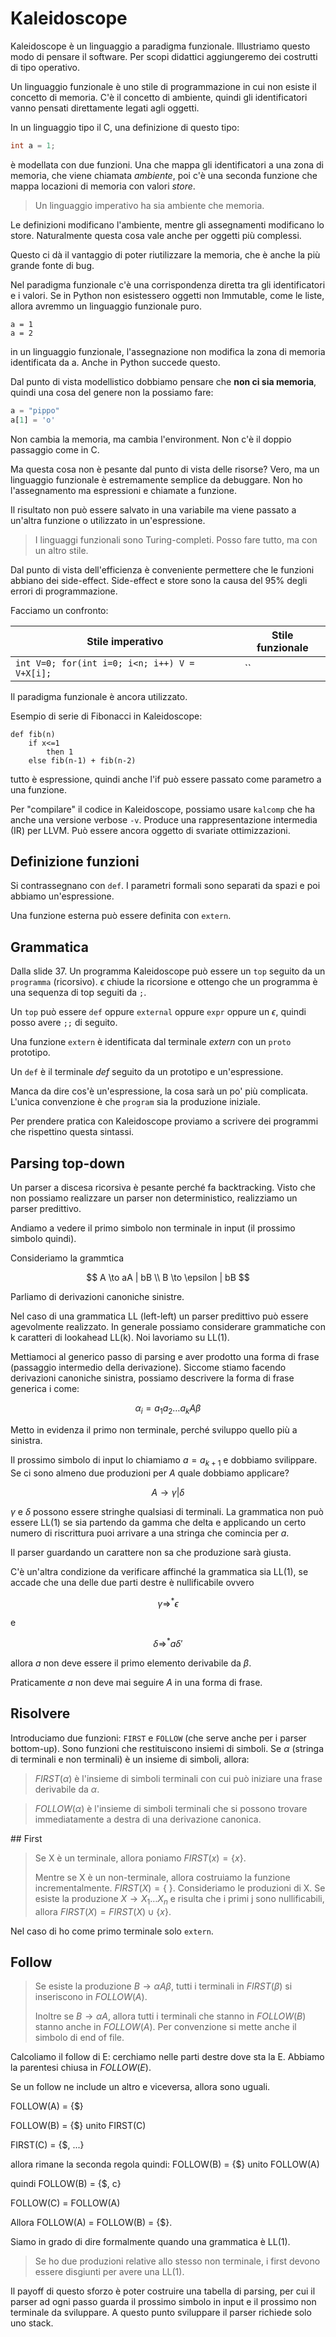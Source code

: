 # Kaleidoscope

Kaleidoscope è un linguaggio a paradigma funzionale. Illustriamo questo modo di pensare il software.
Per scopi didattici aggiungeremo dei costrutti di tipo operativo.

Un linguaggio funzionale è uno stile di programmazione in cui non esiste il concetto di memoria. C'è il concetto di
ambiente, quindi gli identificatori vanno pensati direttamente legati agli oggetti.

In un linguaggio tipo il C, una definizione di questo tipo:

```c
int a = 1;
```

è modellata con due funzioni. Una che mappa gli identificatori a una zona di memoria, che viene chiamata _ambiente_,
poi c'è una seconda funzione che mappa locazioni di memoria con valori _store_.

> Un linguaggio imperativo ha sia ambiente che memoria.

Le definizioni modificano l'ambiente, mentre gli assegnamenti modificano lo store. Naturalmente questa cosa vale anche
per oggetti più complessi.

Questo ci dà il vantaggio di poter riutilizzare la memoria, che è anche la più grande fonte di bug.

Nel paradigma funzionale c'è una corrispondenza diretta tra gli identificatori e i valori. Se in Python non esistessero
oggetti non Immutable, come le liste, allora avremmo un linguaggio funzionale puro.

```
a = 1
a = 2
```

in un linguaggio funzionale, l'assegnazione non modifica la zona di memoria identificata da a. Anche in Python succede
questo.

Dal punto di vista modellistico dobbiamo pensare che **non ci sia memoria**, quindi una cosa del genere non la possiamo
fare:

```python
a = "pippo"
a[1] = 'o'
```

Non cambia la memoria, ma cambia l'environment. Non c'è il doppio passaggio come in C.

Ma questa cosa non è pesante dal punto di vista delle risorse? Vero, ma un linguaggio funzionale è estremamente
semplice da debuggare. Non ho l'assegnamento ma espressioni e chiamate a funzione.

Il risultato non può essere salvato in una variabile ma viene passato a un'altra funzione o utilizzato in un'espressione.

> I linguaggi funzionali sono Turing-completi. Posso fare tutto, ma con un altro stile.

Dal punto di vista dell'efficienza è conveniente permettere che le funzioni abbiano dei side-effect. Side-effect e
store sono la causa del 95% degli errori di programmazione.

Facciamo un confronto:

| Stile imperativo | Stile funzionale |
|------------------|------------------|
| `int V=0; for(int i=0; i<n; i++) V = V+X[i];` | `` |

Il paradigma funzionale è ancora utilizzato.

Esempio di serie di Fibonacci in Kaleidoscope:

```kal
def fib(n)
    if x<=1
        then 1
    else fib(n-1) + fib(n-2)
```

tutto è espressione, quindi anche l'if può essere passato come parametro a una funzione.

Per "compilare" il codice in Kaleidoscope, possiamo usare `kalcomp` che ha anche una versione verbose `-v`.
Produce una rappresentazione intermedia (IR) per LLVM. Può essere ancora oggetto di svariate ottimizzazioni.

## Definizione funzioni

Si contrassegnano con `def`. I parametri formali sono separati da spazi e poi abbiamo un'espressione.

Una funzione esterna può essere definita con `extern`.

## Grammatica

Dalla slide 37. Un programma Kaleidoscope può essere un `top` seguito da un `programma` (ricorsivo). $\epsilon$ chiude
la ricorsione e ottengo che un programma è una sequenza di top seguiti da `;`.

Un `top` può essere `def` oppure `external` oppure `expr` oppure un $\epsilon$, quindi posso avere `;;` di seguito.

Una funzione `extern` è identificata dal terminale _extern_ con un `proto` prototipo.

Un `def` è il terminale _def_ seguito da un prototipo e un'espressione.

Manca da dire cos'è un'espressione, la cosa sarà un po' più complicata. L'unica convenzione è che `program` sia la
produzione iniziale.

Per prendere pratica con Kaleidoscope proviamo a scrivere dei programmi che rispettino questa sintassi.

## Parsing top-down

Un parser a discesa ricorsiva è pesante perché fa backtracking. Visto che non possiamo realizzare un parser non
deterministico, realizziamo un parser predittivo.

Andiamo a vedere il primo simbolo non terminale in input (il prossimo simbolo quindi).

Consideriamo la grammtica

$$
A \to aA | bB \\
B \to \epsilon | bB
$$

Parliamo di derivazioni canoniche sinistre.

Nel caso di una grammatica LL (left-left) un parser predittivo può essere agevolmente realizzato. In generale possiamo
considerare grammatiche con k caratteri di lookahead LL(k). Noi lavoriamo su LL(1).

Mettiamoci al generico passo di parsing e aver prodotto una forma di frase (passaggio intermedio della derivazione).
Siccome stiamo facendo derivazioni canoniche sinistra, possiamo descrivere la forma di frase generica i come:

$$
\alpha_i = a_1 a_2 \dots a_k A \beta
$$

Metto in evidenza il primo non terminale, perché sviluppo quello più a sinistra.

Il prossimo simbolo di input lo chiamiamo $a = a_{k+1}$ e dobbiamo svilippare. Se ci sono almeno due produzioni per $A$
quale dobbiamo applicare?

$$
A \to \gamma | \delta
$$

$\gamma$ e $\delta$ possono essere stringhe qualsiasi di terminali. La grammatica non può essere LL(1) se sia partendo
da gamma che delta e applicando un certo numero di riscrittura puoi arrivare a una stringa che comincia per $a$.

Il parser guardando un carattere non sa che produzione sarà giusta.

C'è un'altra condizione da verificare affinché la grammatica sia LL(1), se accade che una delle due parti destre è
nullificabile ovvero

$$
\gamma \Rightarrow^* \epsilon
$$

e

$$
\delta \Rightarrow^* a \delta'
$$

allora $a$ non deve essere il primo elemento derivabile da $\beta$.

Praticamente $a$ non deve mai seguire $A$ in una forma di frase.

## Risolvere

Introduciamo due funzioni: `FIRST` e `FOLLOW` (che serve anche per i parser bottom-up). Sono funzioni che restituiscono
insiemi di simboli. Se $\alpha$ (stringa di terminali e non terminali) è un insieme di simboli, allora:

> $FIRST(\alpha)$ è l'insieme di simboli terminali con cui può iniziare una frase derivabile da $\alpha$.

> $FOLLOW(\alpha)$ è l'insieme di simboli terminali che si possono trovare immediatamente a destra di una derivazione
canonica.

## First

> Se X è un terminale, allora poniamo $FIRST(x) = \{x\}$.
>
> Mentre se X è un non-terminale, allora costruiamo la funzione incrementalmente. $FIRST(X) = \{\ \}$.
>   Consideriamo le produzioni di X. Se esiste la produzione $X \to X_1 \dots X_n$ e risulta che i primi j sono
nullificabili, allora $FIRST(X) = FIRST(X) \cup \{ x \}$.

Nel caso di <external> ho come primo terminale solo `extern`.

## Follow

> Se esiste la produzione $B \to \alpha A \beta$, tutti i terminali in $FIRST(\beta)$ si inseriscono in $FOLLOW(A)$.
>
> Inoltre se $B \to \alpha A$, allora tutti i terminali che stanno in $FOLLOW(B)$ stanno anche in $FOLLOW(A)$.
> Per convenzione si mette anche il simbolo di end of file.

Calcoliamo il follow di E: cerchiamo nelle parti destre dove sta la E. Abbiamo la parentesi chiusa in $FOLLOW(E)$.

Se un follow ne include un altro e viceversa, allora sono uguali.

FOLLOW(A) = {$}

FOLLOW(B) = {$} unito FIRST(C)

FIRST(C) = {$, ...}

allora rimane la seconda regola quindi: FOLLOW(B) = {$} unito FOLLOW(A)

quindi FOLLOW(B) = {$, c}

FOLLOW(C) = FOLLOW(A)

Allora FOLLOW(A) = FOLLOW(B) = {$}.

Siamo in grado di dire formalmente quando una grammatica è LL(1).

> Se ho due produzioni relative allo stesso non terminale, i first devono essere disgiunti per avere una LL(1).

Il payoff di questo sforzo è poter costruire una tabella di parsing, per cui il parser ad ogni passo guarda il prossimo
simbolo in input e il prossimo non terminale da sviluppare. A questo punto sviluppare il parser richiede solo uno stack.
